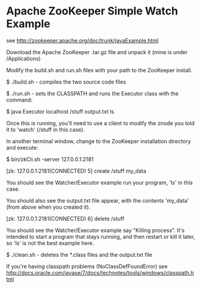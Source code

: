 Apache ZooKeeper Simple Watch Example
=========

see http://zookeeper.apache.org/doc/trunk/javaExample.html

Download the Apache ZooKeeper .tar.gz file and unpack it (mine is under /Applications)

Modify the build.sh and run.sh files with your path to the ZooKeeper install.

$ ./build.sh - compiles the two source code files

$ ./run.sh - sets the CLASSPATH and runs the Executor class with the command:

$ java Executor localhost /stuff output.txt ls

Once this is running, you'll need to use a client to modify the znode you told it to 'watch' (/stuff in this case).

In another terminal window, change to the ZooKeeper installation directory and execute:

$ bin/zkCli.sh -server 127.0.0.1:2181

[zk: 127.0.0.1:2181(CONNECTED) 5] create /stuff my_data

You should see the Watcher/Executor example run your program, 'ls' in this case.

You should also see the output.txt file appear, with the contents 'my_data' (from above when you created it).

[zk: 127.0.0.1:2181(CONNECTED) 6] delete /stuff

You should see the Watcher/Executor example say "Killing process".  It's intended to start a program that stays running,
and then restart or kill it later, so 'ls' is not the best example here.

$ ./clean.sh - deletes the *.class files and the output.txt file

If you're having classpath problems (NoClassDefFoundError) 
see http://docs.oracle.com/javase/7/docs/technotes/tools/windows/classpath.html
